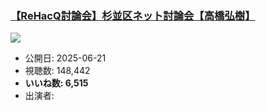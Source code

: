 ### [【ReHacQ討論会】杉並区ネット討論会【高橋弘樹】](https://www.youtube.com/watch?v=c3nbSj-qmMU)
[![](https://img.youtube.com/vi/c3nbSj-qmMU/sddefault.jpg)](https://www.youtube.com/watch?v=c3nbSj-qmMU)
-   公開日: 2025-06-21
-   視聴数: 148,442
-   **いいね数: 6,515**
-   出演者: 
